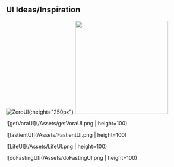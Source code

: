 ## UI Ideas/Inspiration

![ZeroUI](/Assets/ZeroUI.png){:height="250px"}
<img src="/Assets.ZeroUI.png" height="250">

![getVoraUI](/Assets/getVoraUI.png | height=100)

![fastientUI](/Assets/FastientUI.png | height=100)

![LifeUI](/Assets/LifeUI.png | height=100)

![doFastingUI](/Assets/doFastingUI.png | height=100)

